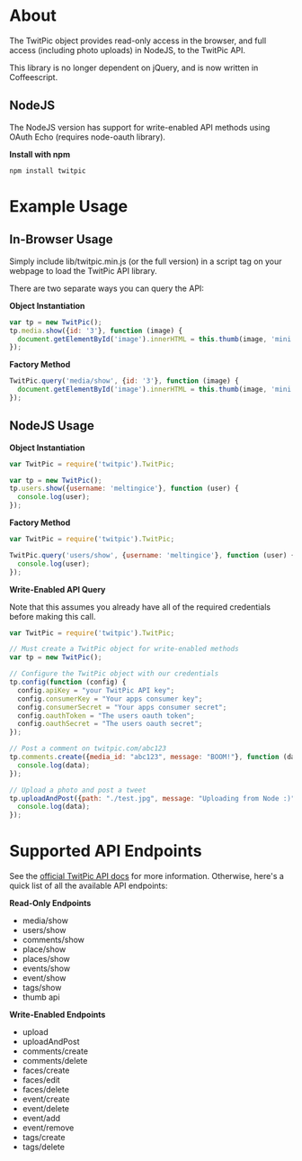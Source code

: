# About

The TwitPic object provides read-only access in the browser, and full access (including photo uploads) in NodeJS, to the TwitPic API.

This library is no longer dependent on jQuery, and is now written in Coffeescript.

## NodeJS

The NodeJS version has support for write-enabled API methods using OAuth Echo (requires node-oauth library).

**Install with npm**

    npm install twitpic

# Example Usage

## In-Browser Usage

Simply include lib/twitpic.min.js (or the full version) in a script tag on your webpage to load the TwitPic API library.

There are two separate ways you can query the API:

**Object Instantiation**

``` js
var tp = new TwitPic();
tp.media.show({id: '3'}, function (image) {
  document.getElementById('image').innerHTML = this.thumb(image, 'mini');
});
```

**Factory Method**

``` js
TwitPic.query('media/show', {id: '3'}, function (image) {
  document.getElementById('image').innerHTML = this.thumb(image, 'mini');
});
```

## NodeJS Usage

**Object Instantiation**

``` js
var TwitPic = require('twitpic').TwitPic;

var tp = new TwitPic();
tp.users.show({username: 'meltingice'}, function (user) {
  console.log(user);
});
```

**Factory Method**

``` js
var TwitPic = require('twitpic').TwitPic;

TwitPic.query('users/show', {username: 'meltingice'}, function (user) {
  console.log(user);
});
```

**Write-Enabled API Query**

Note that this assumes you already have all of the required credentials before making this call.

``` js
var TwitPic = require('twitpic').TwitPic;

// Must create a TwitPic object for write-enabled methods
var tp = new TwitPic();

// Configure the TwitPic object with our credentials
tp.config(function (config) {
  config.apiKey = "your TwitPic API key";
  config.consumerKey = "Your apps consumer key";
  config.consumerSecret = "Your apps consumer secret";
  config.oauthToken = "The users oauth token";
  config.oauthSecret = "The users oauth secret";
});

// Post a comment on twitpic.com/abc123
tp.comments.create({media_id: "abc123", message: "BOOM!"}, function (data) {
  console.log(data);
});

// Upload a photo and post a tweet
tp.uploadAndPost({path: "./test.jpg", message: "Uploading from Node :)"}, function (data) {
  console.log(data);
});
```
	
# Supported API Endpoints

See the [official TwitPic API docs](http://dev.twitpic.com/docs) for more information. Otherwise, here's a quick list of all the available API endpoints:

**Read-Only Endpoints**

* media/show
* users/show
* comments/show
* place/show
* places/show
* events/show
* event/show
* tags/show
* thumb api

**Write-Enabled Endpoints**

* upload
* uploadAndPost
* comments/create
* comments/delete
* faces/create
* faces/edit
* faces/delete
* event/create
* event/delete
* event/add
* event/remove
* tags/create
* tags/delete
